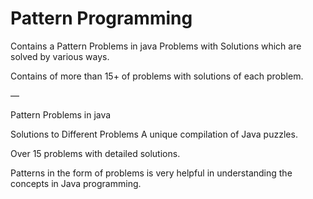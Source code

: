 # Pattern Programming 
Contains a Pattern Problems in java Problems with Solutions which are solved by various ways.

Contains of more than 15+ of problems with solutions of each problem.

—

Pattern Problems in java

Solutions to Different Problems
A unique compilation of Java puzzles.

Over 15 problems with detailed solutions.

Patterns in the form of problems is very helpful in understanding the concepts in Java programming.
